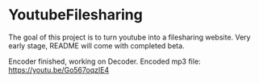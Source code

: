 # YoutubeFilesharing
The goal of this project is to turn youtube into a filesharing website. Very early stage, README will come with completed beta.

Encoder finished, working on Decoder.
Encoded mp3 file: https://youtu.be/Go567oqzIE4
